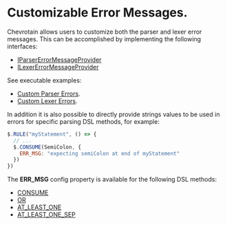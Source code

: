 # Customizable Error Messages.

Chevrotain allows users to customize both the parser and lexer error messages.
This can be accomplished by implementing the following interfaces:

- [IParserErrorMessageProvider](https://chevrotain.io/documentation/9_0_2/interfaces/iparsererrormessageprovider.html)
- [ILexerErrorMessageProvider](https://chevrotain.io/documentation/9_0_2/interfaces/ilexererrormessageprovider.html)

See executable examples:

- [Custom Parser Errors](https://github.com/chevrotain/chevrotain/blob/master/examples/parser/custom_errors/custom_errors.js).
- [Custom Lexer Errors](https://github.com/chevrotain/chevrotain/blob/master/examples/lexer/custom_errors/custom_errors.js).

In addition it is also possible to directly provide strings values to be used in errors
for specific parsing DSL methods, for example:

```javascript
$.RULE("myStatement", () => {
  // ...
  $.CONSUME(SemiColon, {
    ERR_MSG: "expecting semiColon at end of myStatement"
  })
})
```

The **ERR_MSG** config property is available for the following DSL methods:

- [CONSUME](https://chevrotain.io/documentation/9_0_2/classes/cstparser.html#consume)
- [OR](https://chevrotain.io/documentation/9_0_2/classes/cstparser.html#or)
- [AT_LEAST_ONE](https://chevrotain.io/documentation/9_0_2/classes/cstparser.html#at_least_one)
- [AT_LEAST_ONE_SEP](https://chevrotain.io/documentation/9_0_2/classes/cstparser.html#at_least_one_sep)
